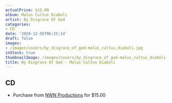 ```yaml
---
actualPrice: $15.00
album: Malus Cultus Diaboli
artist: By Disgrace Of God
categories:
- CD
date: '2024-12-05T06:25:14'
draft: false
images:
- /images/covers/by_disgrace_of_god-malus_cultus_diaboli.jpg
inStock: true
thumbnailImage: /images/covers/by_disgrace_of_god-malus_cultus_diaboli-thumb.jpg
title: By Disgrace Of God - Malus Cultus Diaboli
---
```


## CD
* Purchase from [NWN Productions](http://shop.nwnprod.com/index.php?route=product/product&path=93&product_id=58451&sort=pd.name&order=ASC) for $15.00
